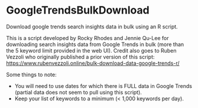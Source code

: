 # GoogleTrendsBulkDownload
Download google trends search insights data in bulk using an R script.

This is a script developed by Rocky Rhodes and Jennie Qu-Lee for downloading search insights data from Google Trends in bulk (more than the 5 keyword limit provided in the web UI). Credit also goes to Ruben Vezzoli who originally published a prior version of this script: https://www.rubenvezzoli.online/bulk-download-data-google-trends-r/

Some things to note: 
- You will need to use dates for which there is FULL data in Google Trends (partial data does not seem to pull using this script). 
- Keep your list of keywords to a minimum (< 1,000 keywords per day). 
